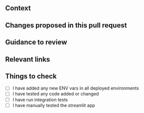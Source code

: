 ## Context

<!-- Why are you making this change? What might surprise someone about it? -->

## Changes proposed in this pull request

<!-- If there are UI changes, please include Before and After screenshots. -->

## Guidance to review

<!-- How could someone else check this work? Which parts do you want more feedback on? -->

## Relevant links


## Things to check

- [ ] I have added any new ENV vars in all deployed environments
- [ ] I have tested any code added or changed
- [ ] I have run integration tests
- [ ] I have manually tested the streamlit app
